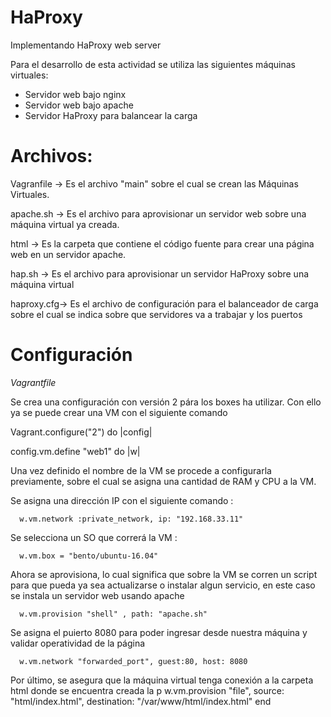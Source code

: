 # HaProxy
Implementando HaProxy web server

Para el desarrollo de esta actividad se utiliza las siguientes máquinas virtuales:
 - Servidor web bajo nginx 
 - Servidor web bajo apache
 - Servidor HaProxy para balancear la carga 
 
 # Archivos:
 Vagranfile -> Es el archivo "main" sobre el cual se crean las Máquinas Virtuales.
 
 apache.sh  -> Es el archivo para aprovisionar un servidor web sobre una máquina virtual ya creada.
 
 html       -> Es la carpeta que contiene el código fuente para crear una página web en un servidor apache.
 
 hap.sh     -> Es el archivo para aprovisionar un servidor HaProxy sobre una máquina virtual 
 
 haproxy.cfg-> Es el archivo de configuración para el balanceador de carga sobre el cual se indica sobre que servidores va a trabajar y los puertos
 
 # Configuración
 
 *Vagrantfile*

Se crea una configuración con versión 2 pára los boxes ha utilizar. Con ello ya se puede crear una VM con el siguiente comando

 
Vagrant.configure("2") do |config|

  config.vm.define "web1" do |w|

Una vez definido el nombre de la VM se procede a configurarla previamente, sobre el cual se asigna una cantidad de RAM y CPU a la VM.


Se asigna una dirección IP con el siguiente comando :

      w.vm.network :private_network, ip: "192.168.33.11"
			
Se selecciona un SO que correrá la VM :

      w.vm.box = "bento/ubuntu-16.04"

Ahora se aprovisiona, lo cual significa que sobre la VM se corren un script para que pueda ya sea actualizarse o instalar algun servicio, en este caso
se instala un servidor web usando apache 

      w.vm.provision "shell" , path: "apache.sh"

Se asigna el puierto 8080 para poder ingresar desde nuestra máquina y validar operatividad de la página 

      w.vm.network "forwarded_port", guest:80, host: 8080
			
Por último, se asegura que la máquina virtual tenga conexión a la carpeta html donde se encuentra creada la p
       w.vm.provision "file", source: "html/index.html",
       destination: "/var/www/html/index.html"
  end

